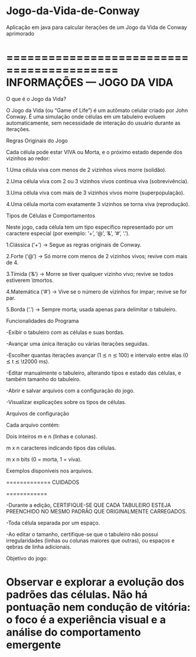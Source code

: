 # Jogo-da-Vida-de-Conway
Aplicação em java para calcular iterações de um Jogo da Vida de Conway aprimorado

==========================================
        INFORMAÇÕES — JOGO DA VIDA
==========================================

O que é o Jogo da Vida?

O Jogo da Vida (ou “Game of Life”) é um autômato celular criado por John Conway. É uma simulação onde células em um tabuleiro evoluem automaticamente, sem necessidade de interação do usuário durante as iterações.


Regras Originais do Jogo

Cada célula pode estar VIVA ou Morta, e o próximo estado depende dos vizinhos ao redor:

1.Uma célula viva com menos de 2 vizinhos vivos morre (solidão).

2.Uma célula viva com 2 ou 3 vizinhos vivos continua viva (sobrevivência).

3.Uma célula viva com mais de 3 vizinhos vivos morre (superpopulação).

4.Uma célula morta com exatamente 3 vizinhos se torna viva (reprodução).


Tipos de Células e Comportamentos

Neste jogo, cada célula tem um tipo específico representado por um caractere especial (por exemplo: ‘+’, ‘@’, ‘&’, ‘#’, ‘.’).

1.Clássica (‘+’) → Segue as regras originais de Conway.

2.Forte (‘@’) → Só morre com menos de 2 vizinhos vivos; revive com mais de 4.

3.Tímida (‘&’) → Morre se tiver qualquer vizinho vivo; revive se todos estiverem \tmortos.

4.Matemática (‘#’) → Vive se o número de vizinhos for ímpar; revive se for par.

5.Borda (‘.’) → Sempre morta; usada apenas para delimitar o tabuleiro.


Funcionalidades do Programa

-Exibir o tabuleiro com as células e suas bordas.

-Avançar uma única iteração ou várias iterações seguidas.

-Escolher quantas iterações avançar (1 ⪯ n ⪯ 100) e intervalo entre elas (0 ⪯ t ⪯ \t2000 ms).

-Editar manualmente o tabuleiro, alterando tipos e estado das células, e também tamanho do tabuleiro.

-Abrir e salvar arquivos com a configuração do jogo.

-Visualizar explicações sobre os tipos de células.



Arquivos de configuração

Cada arquivo contém:

Dois inteiros m e n (linhas e colunas).

m x n caracteres indicando tipos das células.

m x n bits (0 = morta, 1 = viva).

Exemplos disponíveis nos arquivos.

=============
        CUIDADOS
        
============

-Durante a edição, CERTIFIQUE-SE QUE CADA TABULEIRO ESTEJA PREENCHIDO NO MESMO PADRÃO QUE ORIGINALMENTE CARREGADOS.

-Toda célula separada por um espaço.

-Ao editar o tamanho, certifique-se que o tabuleiro não possui irregularidades (linhas ou colunas maiores que outras), ou espaços e qebras de linha adicionais.


Objetivo do jogo:

Observar e explorar a evolução dos padrões das células. Não há pontuação nem condução de vitória: o foco é a experiência visual e a análise do comportamento emergente
======================================================================================================================
